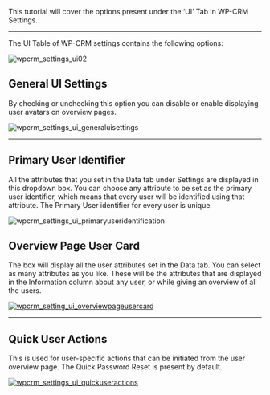 This tutorial will cover the options present under the ‘UI’ Tab in WP-CRM Settings.

* * *

The UI Table of WP-CRM settings contains the following options:

![wpcrm_settings_ui02](https://storage.googleapis.com/media.usabilitydynamics.com/2012/03/wpcrm_settings_ui021-1200x507.png)

## General UI Settings

By checking or unchecking this option you can disable or enable displaying user avatars on overview pages.

![wpcrm_settings_ui_generaluisettings](https://storage.googleapis.com/media.usabilitydynamics.com/2012/03/wpcrm_settings_ui_generaluisettings.png)

* * *

## Primary User Identifier

All the attributes that you set in the Data tab under Settings are displayed in this dropdown box. You can choose any attribute to be set as the primary user identifier, which means that every user will be identified using that attribute. The Primary User identifier for every user is unique.

![wpcrm_settings_ui_primaryuseridentification](https://storage.googleapis.com/media.usabilitydynamics.com/2012/03/wpcrm_settings_ui_primaryuseridentification.png)

## Overview Page User Card

The box will display all the user attributes set in the Data tab. You can select as many attributes as you like. These will be the attributes that are displayed in the Information column about any user, or while giving an overview of all the users.

[![wpcrm_setting_ui_overviewpageusercard](https://storage.googleapis.com/media.usabilitydynamics.com/2012/03/wpcrm_setting_ui_overviewpageusercard.png)](//storage.googleapis.com/media.usabilitydynamics.com/2012/03/wpcrm_setting_ui_overviewpageusercard-1200x241.png)

* * *

## Quick User Actions

This is used for user-specific actions that can be initiated from the user overview page. The Quick Password Reset is present by default.

[![wpcrm_settings_ui_quickuseractions](https://storage.googleapis.com/media.usabilitydynamics.com/2012/03/wpcrm_settings_ui_quickuseractions.png)](https://storage.googleapis.com/media.usabilitydynamics.com/2012/03/wpcrm_settings_ui_quickuseractions.png)